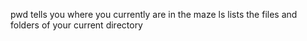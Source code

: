 pwd tells you where you currently are in the maze
ls lists the files and folders of your current directory
